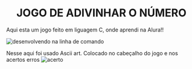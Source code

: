 <h1 align="center"> JOGO DE ADIVINHAR O NÚMERO </h1>
 
 Aqui esta um jogo feito em liguagem C, onde aprendi na Alura!!
 

![desenvolvendo na linha de comando](https://user-images.githubusercontent.com/92556113/227369521-b8b9bed0-6749-43a9-a473-de48d9a3de78.gif)



Nesse aqui foi usado Ascii art.
Colocado no cabeçalho do jogo e nos acertos  erros 
![acerto](https://user-images.githubusercontent.com/92556113/227379699-c514de5f-23d3-45d5-954f-6aaf4ea34fb7.gif)
